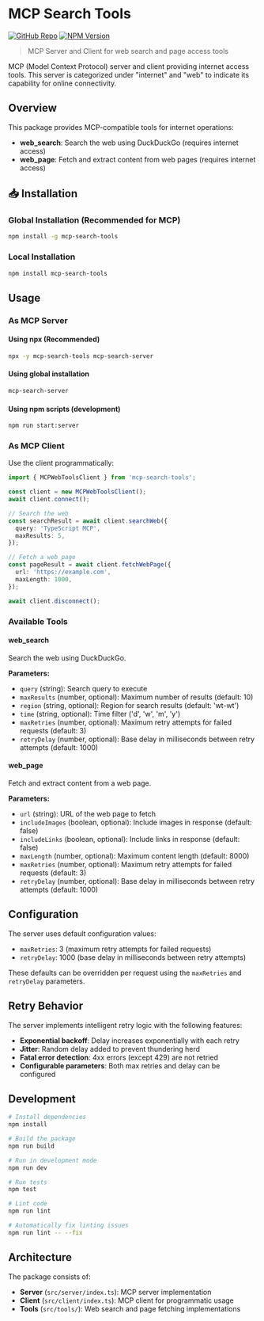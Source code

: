 # MCP Search Tools

[![GitHub Repo](https://img.shields.io/badge/GitHub-Repository-blue?style=flat-square&logo=github)](https://github.com/deadraid/mcp-search-tools)
[![NPM Version](https://img.shields.io/npm/v/mcp-search-tools?style=flat-square)](https://www.npmjs.com/package/mcp-search-tools)

> MCP Server and Client for web search and page access tools

MCP (Model Context Protocol) server and client providing internet access tools. This server is categorized under "internet" and "web" to indicate its capability for online connectivity.

## Overview

This package provides MCP-compatible tools for internet operations:

- **web_search**: Search the web using DuckDuckGo (requires internet access)
- **web_page**: Fetch and extract content from web pages (requires internet access)

## 📥 Installation

### Global Installation (Recommended for MCP)
```bash
npm install -g mcp-search-tools
```

### Local Installation
```bash
npm install mcp-search-tools
```

## Usage

### As MCP Server

#### Using npx (Recommended)
```bash
npx -y mcp-search-tools mcp-search-server
```

#### Using global installation
```bash
mcp-search-server
```

#### Using npm scripts (development)
```bash
npm run start:server
```

### As MCP Client

Use the client programmatically:

```typescript
import { MCPWebToolsClient } from 'mcp-search-tools';

const client = new MCPWebToolsClient();
await client.connect();

// Search the web
const searchResult = await client.searchWeb({
  query: 'TypeScript MCP',
  maxResults: 5,
});

// Fetch a web page
const pageResult = await client.fetchWebPage({
  url: 'https://example.com',
  maxLength: 1000,
});

await client.disconnect();
```

### Available Tools

#### web_search

Search the web using DuckDuckGo.

**Parameters:**

- `query` (string): Search query to execute
- `maxResults` (number, optional): Maximum number of results (default: 10)
- `region` (string, optional): Region for search results (default: 'wt-wt')
- `time` (string, optional): Time filter ('d', 'w', 'm', 'y')
- `maxRetries` (number, optional): Maximum retry attempts for failed requests (default: 3)
- `retryDelay` (number, optional): Base delay in milliseconds between retry attempts (default: 1000)

#### web_page

Fetch and extract content from a web page.

**Parameters:**

- `url` (string): URL of the web page to fetch
- `includeImages` (boolean, optional): Include images in response (default: false)
- `includeLinks` (boolean, optional): Include links in response (default: false)
- `maxLength` (number, optional): Maximum content length (default: 8000)
- `maxRetries` (number, optional): Maximum retry attempts for failed requests (default: 3)
- `retryDelay` (number, optional): Base delay in milliseconds between retry attempts (default: 1000)

## Configuration

The server uses default configuration values:
- `maxRetries`: 3 (maximum retry attempts for failed requests)
- `retryDelay`: 1000 (base delay in milliseconds between retry attempts)

These defaults can be overridden per request using the `maxRetries` and `retryDelay` parameters.

## Retry Behavior

The server implements intelligent retry logic with the following features:

- **Exponential backoff**: Delay increases exponentially with each retry
- **Jitter**: Random delay added to prevent thundering herd
- **Fatal error detection**: 4xx errors (except 429) are not retried
- **Configurable parameters**: Both max retries and delay can be configured

## Development

```bash
# Install dependencies
npm install

# Build the package
npm run build

# Run in development mode
npm run dev

# Run tests
npm test

# Lint code
npm run lint

# Automatically fix linting issues
npm run lint -- --fix
```

## Architecture

The package consists of:

- **Server** (`src/server/index.ts`): MCP server implementation
- **Client** (`src/client/index.ts`): MCP client for programmatic usage
- **Tools** (`src/tools/`): Web search and page fetching implementations
